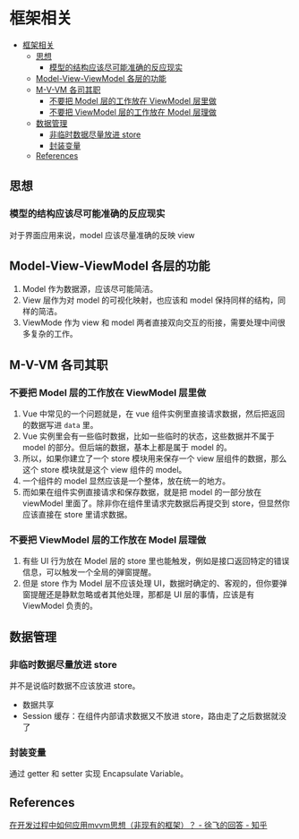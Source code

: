 # 框架相关


<!-- TOC -->

- [框架相关](#框架相关)
    - [思想](#思想)
        - [模型的结构应该尽可能准确的反应现实](#模型的结构应该尽可能准确的反应现实)
    - [Model-View-ViewModel 各层的功能](#model-view-viewmodel-各层的功能)
    - [M-V-VM 各司其职](#m-v-vm-各司其职)
        - [不要把 Model 层的工作放在 ViewModel 层里做](#不要把-model-层的工作放在-viewmodel-层里做)
        - [不要把 ViewModel 层的工作放在 Model 层理做](#不要把-viewmodel-层的工作放在-model-层理做)
    - [数据管理](#数据管理)
        - [非临时数据尽量放进 store](#非临时数据尽量放进-store)
        - [封装变量](#封装变量)
    - [References](#references)

<!-- /TOC -->


## 思想
### 模型的结构应该尽可能准确的反应现实
对于界面应用来说，model 应该尽量准确的反映 view

## Model-View-ViewModel 各层的功能
1. Model 作为数据源，应该尽可能简洁。
2. View 层作为对 model 的可视化映射，也应该和 model 保持同样的结构，同样的简洁。
3. ViewMode 作为 view 和 model 两者直接双向交互的衔接，需要处理中间很多复杂的工作。


## M-V-VM 各司其职
### 不要把 Model 层的工作放在 ViewModel 层里做
1. Vue 中常见的一个问题就是，在 vue 组件实例里直接请求数据，然后把返回的数据写进 `data` 里。
2. Vue 实例里会有一些临时数据，比如一些临时的状态，这些数据并不属于 model 的部分。但后端的数据，基本上都是属于 model 的。
3. 所以，如果你建立了一个 store 模块用来保存一个 view 层组件的数据，那么这个 store 模块就是这个 view 组件的 model。
4. 一个组件的 model 显然应该是一个整体，放在统一的地方。
5. 而如果在组件实例直接请求和保存数据，就是把 model 的一部分放在 viewModel 里面了。除非你在组件里请求完数据后再提交到 store，但显然你应该直接在 store 里请求数据。

### 不要把 ViewModel 层的工作放在 Model 层理做
1. 有些 UI 行为放在 Model 层的 store 里也能触发，例如是接口返回特定的错误信息，可以触发一个全局的弹窗提醒。
2. 但是 store 作为 Model 层不应该处理 UI，数据时确定的、客观的，但你要弹窗提醒还是静默忽略或者其他处理，那都是 UI 层的事情，应该是有 ViewModel 负责的。


## 数据管理
### 非临时数据尽量放进 store
并不是说临时数据不应该放进 store。

* 数据共享
* Session 缓存：在组件内部请求数据又不放进 store，路由走了之后数据就没了

### 封装变量
通过 getter 和 setter 实现 Encapsulate Variable。


## References
[在开发过程中如何应用mvvm思想（非现有的框架）？ - 徐飞的回答 - 知乎](https://www.zhihu.com/question/41559085/answer/92475533)
